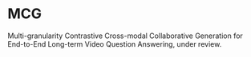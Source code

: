 # MCG

Multi-granularity Contrastive Cross-modal Collaborative Generation for End-to-End Long-term Video Question Answering, under review. 

